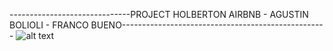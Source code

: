 ------------------------------PROJECT HOLBERTON AIRBNB - AGUSTIN BOLIOLI - FRANCO BUENO---------------------------------------------------
![alt text](https://beeimg.com/images/g45167574802.png)

